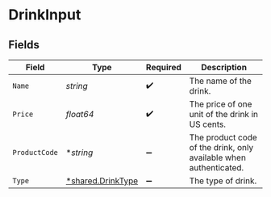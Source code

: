# DrinkInput


## Fields

| Field                                                             | Type                                                              | Required                                                          | Description                                                       |
| ----------------------------------------------------------------- | ----------------------------------------------------------------- | ----------------------------------------------------------------- | ----------------------------------------------------------------- |
| `Name`                                                            | *string*                                                          | :heavy_check_mark:                                                | The name of the drink.                                            |
| `Price`                                                           | *float64*                                                         | :heavy_check_mark:                                                | The price of one unit of the drink in US cents.                   |
| `ProductCode`                                                     | **string*                                                         | :heavy_minus_sign:                                                | The product code of the drink, only available when authenticated. |
| `Type`                                                            | [*shared.DrinkType](../../../pkg/models/shared/drinktype.md)      | :heavy_minus_sign:                                                | The type of drink.                                                |